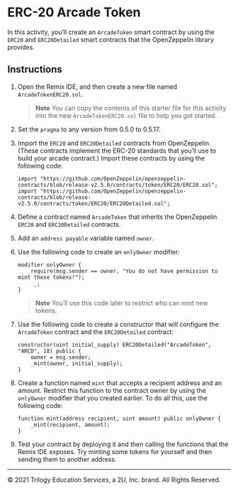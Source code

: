 # ERC-20 Arcade Token 

In this activity, you’ll create an `ArcadeToken` smart contract by using the `ERC20` and `ERC20Detailed` smart contracts that the OpenZeppelin library provides.

## Instructions

1. Open the Remix IDE, and then create a new file named `ArcadeTokenERC20.sol`.

    > **Note** You can copy the contents of this starter file for this activity into the new `ArcadeTokenERC20.sol` file to help you get started.

2. Set the `pragma` to any version from 0.5.0 to 0.5.17.

3. Import the `ERC20` and `ERC20Detailed` contracts from OpenZeppelin. (These contracts implement the ERC-20 standards that you’ll use to build your arcade contract.) Import these contracts by using the following code:

    ```solidity
    import "https://github.com/OpenZeppelin/openzeppelin-contracts/blob/release-v2.5.0/contracts/token/ERC20/ERC20.sol";
    import "https://github.com/OpenZeppelin/openzeppelin-contracts/blob/release-v2.5.0/contracts/token/ERC20/ERC20Detailed.sol";
    ```

4. Define a contract named `ArcadeToken` that inherits the OpenZeppelin `ERC20` and `ERC20Detailed` contracts.

5. Add an `address payable` variable named `owner`.

6. Use the following code to create an `onlyOwner` modifier:

    ```solidity
    modifier onlyOwner {
        require(msg.sender == owner, "You do not have permission to mint these tokens!");
         _;
    }
    ```

    > **Note** You’ll use this code later to restrict who can mint new tokens.

7. Use the following code to create a constructor that will configure the `ArcadeToken` contract and the `ERC20Detailed` contract:

    ```solidity
    constructor(uint initial_supply) ERC20Detailed("ArcadeToken", "ARCD", 18) public {
        owner = msg.sender;
        _mint(owner, initial_supply);
    }
    ```

8. Create a function named `mint` that accepts a recipient address and an amount. Restrict this function to the contract owner by using the `onlyOwner` modifier that you created earlier. To do all this, use the following code:

    ```solidity
    function mint(address recipient, uint amount) public onlyOwner {
        _mint(recipient, amount);
    }
    ```

9. Test your contract by deploying it and then calling the functions that the Remix IDE exposes. Try minting some tokens for yourself and then sending them to another address.

---

© 2021 Trilogy Education Services, a 2U, Inc. brand. All Rights Reserved.

